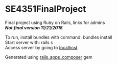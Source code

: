 # SE4351FinalProject  
Final project using Ruby on Rails, links for admins   
***Not final version 11/21/2018***  

To run, install bundles with command: bundles install  
Start server with: rails s   
Access server by going to [localhost](http://localhost:3000)  

Generated using [rails_apps_composer](https://github.com/RailsApps/rails_apps_composer) gem

